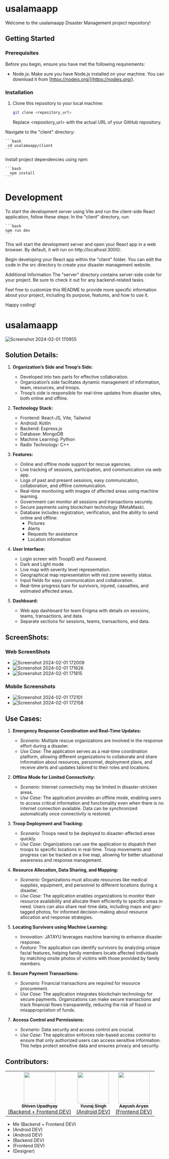 # usalamaapp

Welcome to the usalamaapp Disaster Management project repository!

## Getting Started

### Prerequisites

Before you begin, ensure you have met the following requirements:

- Node.js: Make sure you have Node.js installed on your machine. You can download it from [https://nodejs.org/](https://nodejs.org/).

### Installation

1. Clone this repository to your local machine:

   ```bash
   git clone <repository_url>
   ```

   Replace <repository_url> with the actual URL of your GitHub repository.

Navigate to the "client" directory:

    ```bash
     cd usalamaapp/client
    ```

Install project dependencies using npm:

    ```bash
      npm install
    ```

<h1>Development</h1>
To start the development server using Vite and run the client-side React application, follow these steps:
In the "client" directory, run:

    ```bash
    npm run dev
    ```

This will start the development server and open your React app in a web browser. By default, it will run on http://localhost:3000/.

Begin developing your React app within the "client" folder. You can edit the code in the src directory to create your disaster management website.

Additional Information
The "server" directory contains server-side code for your project. Be sure to check it out for any backend-related tasks.

Feel free to customize this README to provide more specific information about your project, including its purpose, features, and how to use it.

Happy coding!

# usalamaapp
![Screenshot 2024-02-01 170955](https://github.com/Nevish-302/Jatayu/assets/62387252/e975c4ca-c86e-4bc7-9fe7-de568dd6771d)


## Solution Details:

1. **Organization’s Side and Troop’s Side:**
   - Developed into two parts for effective collaboration.
   - Organization’s side facilitates dynamic management of information, team, resources, and troops.
   - Troop’s side is responsible for real-time updates from disaster sites, both online and offline.

2. **Technology Stack:**
   - Frontend: React-JS, Vite, Tailwind
   - Android: Kotlin
   - Backend: Express.js
   - Database: MongoDB
   - Machine Learning: Python
   - Radio Technology: C++

3. **Features:**
   - Online and offline mode support for rescue agencies.
   - Live tracking of sessions, participation, and communication via web app.
   - Logs of past and present sessions, easy communication, collaboration, and offline communication.
   - Real-time monitoring with images of affected areas using machine learning.
   - Government can monitor all sessions and transactions securely.
   - Secure payments using blockchain technology (MetaMask).
   - Database includes registration, verification, and the ability to send online and offline:
     - Pictures
     - Alerts
     - Requests for assistance
     - Location information

4. **User Interface:**
   - Login screen with TroopID and Password.
   - Dark and Light mode
   - Live map with severity level representation.
   - Geographical map representation with red zone severity status.
   - Input fields for easy communication and collaboration.
   - Real-time progress bars for survivors, injured, casualties, and estimated affected areas.

5. **Dashboard:**
   - Web app dashboard for team Enigma with details on sessions, teams, transactions, and data.
   - Separate sections for sessions, teams, transactions, and data.

## ScreenShots:

### Web ScreenShots

- ![Screenshot 2024-02-01 172009](https://github.com/Nevish-302/Jatayu/assets/62387252/06507de4-55e3-4539-97a2-d3e9f7208c4d)
- ![Screenshot 2024-02-01 171626](https://github.com/Nevish-302/Jatayu/assets/62387252/05a0a9cb-667c-4e9a-bc14-eac018d06ac6)
- ![Screenshot 2024-02-01 171815](https://github.com/Nevish-302/Jatayu/assets/62387252/e1dc7448-9297-422c-9e7f-170d9b7591c0)

### Mobile Screenshots
- ![Screenshot 2024-02-01 172101](https://github.com/Nevish-302/Jatayu/assets/62387252/543d400e-4837-4739-befc-460a763dfd80)
- ![Screenshot 2024-02-01 172158](https://github.com/Nevish-302/Jatayu/assets/62387252/06c865a4-0250-4b3f-8e47-d6be47d6d672)

## Use Cases:

1. **Emergency Response Coordination and Real-Time Updates:**
   - *Scenario:* Multiple rescue organizations are involved in the response effort during a disaster.
   - *Use Case:* The application serves as a real-time coordination platform, allowing different organizations to collaborate and share information about resources, personnel, deployment plans, and receive alerts and updates tailored to their roles and locations.

2. **Offline Mode for Limited Connectivity:**
   - *Scenario:* Internet connectivity may be limited in disaster-stricken areas.
   - *Use Case:* The application provides an offline mode, enabling users to access critical information and functionality even when there is no internet connection available. Data can be synchronized automatically once connectivity is restored.

3. **Troop Deployment and Tracking:**
   - *Scenario:* Troops need to be deployed to disaster-affected areas quickly.
   - *Use Case:* Organizations can use the application to dispatch their troops to specific locations in real-time. Troop movements and progress can be tracked on a live map, allowing for better situational awareness and response management.

4. **Resource Allocation, Data Sharing, and Mapping:**
   - *Scenario:* Organizations must allocate resources like medical supplies, equipment, and personnel to different locations during a disaster.
   - *Use Case:* The application enables organizations to monitor their resource availability and allocate them efficiently to specific areas in need. Users can also share real-time data, including maps and geo-tagged photos, for informed decision-making about resource allocation and response strategies.

5. **Locating Survivors using Machine Learning:**
   - *Innovation:* JATAYU leverages machine learning to enhance disaster response.
   - *Feature:* The application can identify survivors by analyzing unique facial features, helping family members locate affected individuals by matching onsite photos of victims with those provided by family members.

6. **Secure Payment Transactions:**
   - *Scenario:* Financial transactions are required for resource procurement.
   - *Use Case:* The application integrates blockchain technology for secure payments. Organizations can make secure transactions and track financial flows transparently, reducing the risk of fraud or misappropriation of funds.

7. **Access Control and Permissions:**
   - *Scenario:* Data security and access control are crucial.
   - *Use Case:* The application enforces role-based access control to ensure that only authorized users can access sensitive information. This helps protect sensitive data and ensures privacy and security.
  
## Contributors:
<table>
  <tbody>
    <tr>
      <td align="center">
        <a href="https://github.com/Nevish-302">
          <img alt="" src="https://avatars.githubusercontent.com/Nevish-302" width="100px;"><br>
          <sub><b>Shiven Upadhyay</b></sub><br>
          (Backend + Frontend DEV)
        </a>
      </td>
       <td align="center">
        <a href="https://github.com/yyuvraj54">
          <img alt="" src="https://avatars.githubusercontent.com/yyuvraj54" width="100px;"><br>
          <sub><b>Yuvraj Singh</b></sub><br>
          (Android DEV)
        </a>
      </td>
      <td align="center">
        <a href="https://github.com/aayusharyan"><!-- Add the correct URL for Aayush Aryan -->
          <img alt="" src="https://avatars.githubusercontent.com/AayushAryan007" width="100px;"><br><!-- Add the correct avatar URL for Aayush Aryan -->
          <sub><b>Aayush Aryan</b></sub><br>
          (Frontend DEV)
        </a>
      </td>
    </tr>
  </tbody>
</table>



- Me (Backend + Frontend DEV)
- (Android DEV)
- (Android DEV)
- (Backend DEV)
- (Frontend DEV)
- (Designer)
